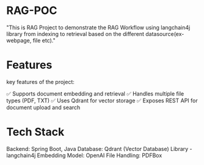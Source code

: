 # RAG-POC
"This is RAG Project to demonstrate the RAG Workflow using langchain4j library from indexing to retrieval based on the different datasource(ex- webpage, file etc)."

 # Features
 key features of the project:

✅ Supports document embedding and retrieval
✅ Handles multiple file types (PDF, TXT)
✅ Uses Qdrant for vector storage
✅ Exposes REST API for document upload and search


# Tech Stack
Backend: Spring Boot, Java
Database: Qdrant  (Vector Database)
Library - langchain4j
Embedding Model: OpenAI 
File Handling:  PDFBox



  


